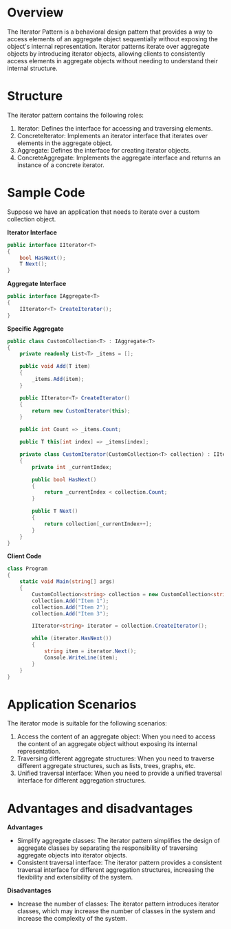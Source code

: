 # Overview

The Iterator Pattern is a behavioral design pattern that provides a way to access elements of an aggregate object sequentially without exposing the object's internal representation. Iterator patterns iterate over aggregate objects by introducing iterator objects, allowing clients to consistently access elements in aggregate objects without needing to understand their internal structure.

# Structure

The iterator pattern contains the following roles:

1. Iterator: Defines the interface for accessing and traversing elements.
2. ConcreteIterator: Implements an iterator interface that iterates over elements in the aggregate object.
3. Aggregate: Defines the interface for creating iterator objects.
4. ConcreteAggregate: Implements the aggregate interface and returns an instance of a concrete iterator.

# Sample Code

Suppose we have an application that needs to iterate over a custom collection object.

**Iterator Interface**

```csharp
public interface IIterator<T>
{
    bool HasNext();
    T Next();
}
```

**Aggregate Interface**

```csharp
public interface IAggregate<T>
{
    IIterator<T> CreateIterator();
}
```

**Specific Aggregate**

```csharp
public class CustomCollection<T> : IAggregate<T>
{
    private readonly List<T> _items = [];

    public void Add(T item)
    {
        _items.Add(item);
    }

    public IIterator<T> CreateIterator()
    {
        return new CustomIterator(this);
    }

    public int Count => _items.Count;

    public T this[int index] => _items[index];

    private class CustomIterator(CustomCollection<T> collection) : IIterator<T>
    {
        private int _currentIndex;

        public bool HasNext()
        {
            return _currentIndex < collection.Count;
        }

        public T Next()
        {
            return collection[_currentIndex++];
        }
    }
}
```

**Client Code**

```csharp
class Program
{
    static void Main(string[] args)
    {
        CustomCollection<string> collection = new CustomCollection<string>();
        collection.Add("Item 1");
        collection.Add("Item 2");
        collection.Add("Item 3");

        IIterator<string> iterator = collection.CreateIterator();

        while (iterator.HasNext())
        {
            string item = iterator.Next();
            Console.WriteLine(item);
        }
    }
}
```

# Application Scenarios

The iterator mode is suitable for the following scenarios:

1. Access the content of an aggregate object: When you need to access the content of an aggregate object without exposing its internal representation.
2. Traversing different aggregate structures: When you need to traverse different aggregate structures, such as lists, trees, graphs, etc.
3. Unified traversal interface: When you need to provide a unified traversal interface for different aggregation structures.

# Advantages and disadvantages

**Advantages**

* Simplify aggregate classes: The iterator pattern simplifies the design of aggregate classes by separating the responsibility of traversing aggregate objects into iterator objects.
* Consistent traversal interface: The iterator pattern provides a consistent traversal interface for different aggregation structures, increasing the flexibility and extensibility of the system.

**Disadvantages**

* Increase the number of classes: The iterator pattern introduces iterator classes, which may increase the number of classes in the system and increase the complexity of the system.
